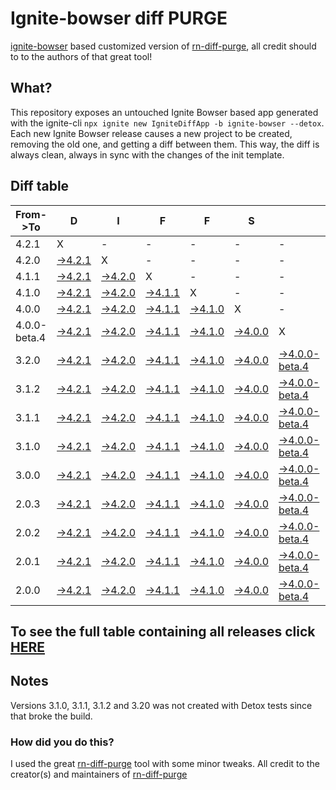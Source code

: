 # Ignite-bowser diff PURGE

[ignite-bowser](https://github.com/infinitered/ignite-bowser) based customized version of [rn-diff-purge](https://github.com/react-native-community/rn-diff-purge/), all credit should to to the authors of that great tool!

## What?

This repository exposes an untouched Ignite Bowser based app generated with the ignite-cli
`npx ignite new IgniteDiffApp -b ignite-bowser --detox`. Each new Ignite Bowser release causes a new project to be created, removing the old one, and getting a diff between them. This way, the diff is always clean, always in sync with the changes of the init template.

## Diff table

| From->To     | D                                                                                                  | I                                                                                                  | F                                                                                                  | F                                                                                                  | S                                                                                                  |                                                                                                           | =                                                                                           | =                                                                                           |                                                                                             | F                                                                                           | U                                                                                           | N                                                                                           |                                                                                             |                                                                                             |     |
| ------------ | -------------------------------------------------------------------------------------------------- | -------------------------------------------------------------------------------------------------- | -------------------------------------------------------------------------------------------------- | -------------------------------------------------------------------------------------------------- | -------------------------------------------------------------------------------------------------- | --------------------------------------------------------------------------------------------------------- | ------------------------------------------------------------------------------------------- | ------------------------------------------------------------------------------------------- | ------------------------------------------------------------------------------------------- | ------------------------------------------------------------------------------------------- | ------------------------------------------------------------------------------------------- | ------------------------------------------------------------------------------------------- | ------------------------------------------------------------------------------------------- | ------------------------------------------------------------------------------------------- | --- |
| 4.2.1        | X                                                                                                  | -                                                                                                  | -                                                                                                  | -                                                                                                  | -                                                                                                  | -                                                                                                         | -                                                                                           | -                                                                                           | -                                                                                           | -                                                                                           | -                                                                                           | -                                                                                           | -                                                                                           | -                                                                                           | -   |
| 4.2.0        | [->4.2.1](https://github.com/nirre7/ignite-diff-purge/compare/release/4.2.0..release/4.2.1)        | X                                                                                                  | -                                                                                                  | -                                                                                                  | -                                                                                                  | -                                                                                                         | -                                                                                           | -                                                                                           | -                                                                                           | -                                                                                           | -                                                                                           | -                                                                                           | -                                                                                           | -                                                                                           | -   |
| 4.1.1        | [->4.2.1](https://github.com/nirre7/ignite-diff-purge/compare/release/4.1.1..release/4.2.1)        | [->4.2.0](https://github.com/nirre7/ignite-diff-purge/compare/release/4.1.1..release/4.2.0)        | X                                                                                                  | -                                                                                                  | -                                                                                                  | -                                                                                                         | -                                                                                           | -                                                                                           | -                                                                                           | -                                                                                           | -                                                                                           | -                                                                                           | -                                                                                           | -                                                                                           | -   |
| 4.1.0        | [->4.2.1](https://github.com/nirre7/ignite-diff-purge/compare/release/4.1.0..release/4.2.1)        | [->4.2.0](https://github.com/nirre7/ignite-diff-purge/compare/release/4.1.0..release/4.2.0)        | [->4.1.1](https://github.com/nirre7/ignite-diff-purge/compare/release/4.1.0..release/4.1.1)        | X                                                                                                  | -                                                                                                  | -                                                                                                         | -                                                                                           | -                                                                                           | -                                                                                           | -                                                                                           | -                                                                                           | -                                                                                           | -                                                                                           | -                                                                                           | -   |
| 4.0.0        | [->4.2.1](https://github.com/nirre7/ignite-diff-purge/compare/release/4.0.0..release/4.2.1)        | [->4.2.0](https://github.com/nirre7/ignite-diff-purge/compare/release/4.0.0..release/4.2.0)        | [->4.1.1](https://github.com/nirre7/ignite-diff-purge/compare/release/4.0.0..release/4.1.1)        | [->4.1.0](https://github.com/nirre7/ignite-diff-purge/compare/release/4.0.0..release/4.1.0)        | X                                                                                                  | -                                                                                                         | -                                                                                           | -                                                                                           | -                                                                                           | -                                                                                           | -                                                                                           | -                                                                                           | -                                                                                           | -                                                                                           | -   |
| 4.0.0-beta.4 | [->4.2.1](https://github.com/nirre7/ignite-diff-purge/compare/release/4.0.0-beta.4..release/4.2.1) | [->4.2.0](https://github.com/nirre7/ignite-diff-purge/compare/release/4.0.0-beta.4..release/4.2.0) | [->4.1.1](https://github.com/nirre7/ignite-diff-purge/compare/release/4.0.0-beta.4..release/4.1.1) | [->4.1.0](https://github.com/nirre7/ignite-diff-purge/compare/release/4.0.0-beta.4..release/4.1.0) | [->4.0.0](https://github.com/nirre7/ignite-diff-purge/compare/release/4.0.0-beta.4..release/4.0.0) | X                                                                                                         | -                                                                                           | -                                                                                           | -                                                                                           | -                                                                                           | -                                                                                           | -                                                                                           | -                                                                                           | -                                                                                           | -   |
| 3.2.0        | [->4.2.1](https://github.com/nirre7/ignite-diff-purge/compare/release/3.2.0..release/4.2.1)        | [->4.2.0](https://github.com/nirre7/ignite-diff-purge/compare/release/3.2.0..release/4.2.0)        | [->4.1.1](https://github.com/nirre7/ignite-diff-purge/compare/release/3.2.0..release/4.1.1)        | [->4.1.0](https://github.com/nirre7/ignite-diff-purge/compare/release/3.2.0..release/4.1.0)        | [->4.0.0](https://github.com/nirre7/ignite-diff-purge/compare/release/3.2.0..release/4.0.0)        | [->4.0.0-beta.4](https://github.com/nirre7/ignite-diff-purge/compare/release/3.2.0..release/4.0.0-beta.4) | X                                                                                           | -                                                                                           | -                                                                                           | -                                                                                           | -                                                                                           | -                                                                                           | -                                                                                           | -                                                                                           | -   |
| 3.1.2        | [->4.2.1](https://github.com/nirre7/ignite-diff-purge/compare/release/3.1.2..release/4.2.1)        | [->4.2.0](https://github.com/nirre7/ignite-diff-purge/compare/release/3.1.2..release/4.2.0)        | [->4.1.1](https://github.com/nirre7/ignite-diff-purge/compare/release/3.1.2..release/4.1.1)        | [->4.1.0](https://github.com/nirre7/ignite-diff-purge/compare/release/3.1.2..release/4.1.0)        | [->4.0.0](https://github.com/nirre7/ignite-diff-purge/compare/release/3.1.2..release/4.0.0)        | [->4.0.0-beta.4](https://github.com/nirre7/ignite-diff-purge/compare/release/3.1.2..release/4.0.0-beta.4) | [->3.2.0](https://github.com/nirre7/ignite-diff-purge/compare/release/3.1.2..release/3.2.0) | X                                                                                           | -                                                                                           | -                                                                                           | -                                                                                           | -                                                                                           | -                                                                                           | -                                                                                           | -   |
| 3.1.1        | [->4.2.1](https://github.com/nirre7/ignite-diff-purge/compare/release/3.1.1..release/4.2.1)        | [->4.2.0](https://github.com/nirre7/ignite-diff-purge/compare/release/3.1.1..release/4.2.0)        | [->4.1.1](https://github.com/nirre7/ignite-diff-purge/compare/release/3.1.1..release/4.1.1)        | [->4.1.0](https://github.com/nirre7/ignite-diff-purge/compare/release/3.1.1..release/4.1.0)        | [->4.0.0](https://github.com/nirre7/ignite-diff-purge/compare/release/3.1.1..release/4.0.0)        | [->4.0.0-beta.4](https://github.com/nirre7/ignite-diff-purge/compare/release/3.1.1..release/4.0.0-beta.4) | [->3.2.0](https://github.com/nirre7/ignite-diff-purge/compare/release/3.1.1..release/3.2.0) | [->3.1.2](https://github.com/nirre7/ignite-diff-purge/compare/release/3.1.1..release/3.1.2) | X                                                                                           | -                                                                                           | -                                                                                           | -                                                                                           | -                                                                                           | -                                                                                           | -   |
| 3.1.0        | [->4.2.1](https://github.com/nirre7/ignite-diff-purge/compare/release/3.1.0..release/4.2.1)        | [->4.2.0](https://github.com/nirre7/ignite-diff-purge/compare/release/3.1.0..release/4.2.0)        | [->4.1.1](https://github.com/nirre7/ignite-diff-purge/compare/release/3.1.0..release/4.1.1)        | [->4.1.0](https://github.com/nirre7/ignite-diff-purge/compare/release/3.1.0..release/4.1.0)        | [->4.0.0](https://github.com/nirre7/ignite-diff-purge/compare/release/3.1.0..release/4.0.0)        | [->4.0.0-beta.4](https://github.com/nirre7/ignite-diff-purge/compare/release/3.1.0..release/4.0.0-beta.4) | [->3.2.0](https://github.com/nirre7/ignite-diff-purge/compare/release/3.1.0..release/3.2.0) | [->3.1.2](https://github.com/nirre7/ignite-diff-purge/compare/release/3.1.0..release/3.1.2) | [->3.1.1](https://github.com/nirre7/ignite-diff-purge/compare/release/3.1.0..release/3.1.1) | X                                                                                           | -                                                                                           | -                                                                                           | -                                                                                           | -                                                                                           | -   |
| 3.0.0        | [->4.2.1](https://github.com/nirre7/ignite-diff-purge/compare/release/3.0.0..release/4.2.1)        | [->4.2.0](https://github.com/nirre7/ignite-diff-purge/compare/release/3.0.0..release/4.2.0)        | [->4.1.1](https://github.com/nirre7/ignite-diff-purge/compare/release/3.0.0..release/4.1.1)        | [->4.1.0](https://github.com/nirre7/ignite-diff-purge/compare/release/3.0.0..release/4.1.0)        | [->4.0.0](https://github.com/nirre7/ignite-diff-purge/compare/release/3.0.0..release/4.0.0)        | [->4.0.0-beta.4](https://github.com/nirre7/ignite-diff-purge/compare/release/3.0.0..release/4.0.0-beta.4) | [->3.2.0](https://github.com/nirre7/ignite-diff-purge/compare/release/3.0.0..release/3.2.0) | [->3.1.2](https://github.com/nirre7/ignite-diff-purge/compare/release/3.0.0..release/3.1.2) | [->3.1.1](https://github.com/nirre7/ignite-diff-purge/compare/release/3.0.0..release/3.1.1) | [->3.1.0](https://github.com/nirre7/ignite-diff-purge/compare/release/3.0.0..release/3.1.0) | X                                                                                           | -                                                                                           | -                                                                                           | -                                                                                           | -   |
| 2.0.3        | [->4.2.1](https://github.com/nirre7/ignite-diff-purge/compare/release/2.0.3..release/4.2.1)        | [->4.2.0](https://github.com/nirre7/ignite-diff-purge/compare/release/2.0.3..release/4.2.0)        | [->4.1.1](https://github.com/nirre7/ignite-diff-purge/compare/release/2.0.3..release/4.1.1)        | [->4.1.0](https://github.com/nirre7/ignite-diff-purge/compare/release/2.0.3..release/4.1.0)        | [->4.0.0](https://github.com/nirre7/ignite-diff-purge/compare/release/2.0.3..release/4.0.0)        | [->4.0.0-beta.4](https://github.com/nirre7/ignite-diff-purge/compare/release/2.0.3..release/4.0.0-beta.4) | [->3.2.0](https://github.com/nirre7/ignite-diff-purge/compare/release/2.0.3..release/3.2.0) | [->3.1.2](https://github.com/nirre7/ignite-diff-purge/compare/release/2.0.3..release/3.1.2) | [->3.1.1](https://github.com/nirre7/ignite-diff-purge/compare/release/2.0.3..release/3.1.1) | [->3.1.0](https://github.com/nirre7/ignite-diff-purge/compare/release/2.0.3..release/3.1.0) | [->3.0.0](https://github.com/nirre7/ignite-diff-purge/compare/release/2.0.3..release/3.0.0) | X                                                                                           | -                                                                                           | -                                                                                           | -   |
| 2.0.2        | [->4.2.1](https://github.com/nirre7/ignite-diff-purge/compare/release/2.0.2..release/4.2.1)        | [->4.2.0](https://github.com/nirre7/ignite-diff-purge/compare/release/2.0.2..release/4.2.0)        | [->4.1.1](https://github.com/nirre7/ignite-diff-purge/compare/release/2.0.2..release/4.1.1)        | [->4.1.0](https://github.com/nirre7/ignite-diff-purge/compare/release/2.0.2..release/4.1.0)        | [->4.0.0](https://github.com/nirre7/ignite-diff-purge/compare/release/2.0.2..release/4.0.0)        | [->4.0.0-beta.4](https://github.com/nirre7/ignite-diff-purge/compare/release/2.0.2..release/4.0.0-beta.4) | [->3.2.0](https://github.com/nirre7/ignite-diff-purge/compare/release/2.0.2..release/3.2.0) | [->3.1.2](https://github.com/nirre7/ignite-diff-purge/compare/release/2.0.2..release/3.1.2) | [->3.1.1](https://github.com/nirre7/ignite-diff-purge/compare/release/2.0.2..release/3.1.1) | [->3.1.0](https://github.com/nirre7/ignite-diff-purge/compare/release/2.0.2..release/3.1.0) | [->3.0.0](https://github.com/nirre7/ignite-diff-purge/compare/release/2.0.2..release/3.0.0) | [->2.0.3](https://github.com/nirre7/ignite-diff-purge/compare/release/2.0.2..release/2.0.3) | X                                                                                           | -                                                                                           | -   |
| 2.0.1        | [->4.2.1](https://github.com/nirre7/ignite-diff-purge/compare/release/2.0.1..release/4.2.1)        | [->4.2.0](https://github.com/nirre7/ignite-diff-purge/compare/release/2.0.1..release/4.2.0)        | [->4.1.1](https://github.com/nirre7/ignite-diff-purge/compare/release/2.0.1..release/4.1.1)        | [->4.1.0](https://github.com/nirre7/ignite-diff-purge/compare/release/2.0.1..release/4.1.0)        | [->4.0.0](https://github.com/nirre7/ignite-diff-purge/compare/release/2.0.1..release/4.0.0)        | [->4.0.0-beta.4](https://github.com/nirre7/ignite-diff-purge/compare/release/2.0.1..release/4.0.0-beta.4) | [->3.2.0](https://github.com/nirre7/ignite-diff-purge/compare/release/2.0.1..release/3.2.0) | [->3.1.2](https://github.com/nirre7/ignite-diff-purge/compare/release/2.0.1..release/3.1.2) | [->3.1.1](https://github.com/nirre7/ignite-diff-purge/compare/release/2.0.1..release/3.1.1) | [->3.1.0](https://github.com/nirre7/ignite-diff-purge/compare/release/2.0.1..release/3.1.0) | [->3.0.0](https://github.com/nirre7/ignite-diff-purge/compare/release/2.0.1..release/3.0.0) | [->2.0.3](https://github.com/nirre7/ignite-diff-purge/compare/release/2.0.1..release/2.0.3) | [->2.0.2](https://github.com/nirre7/ignite-diff-purge/compare/release/2.0.1..release/2.0.2) | X                                                                                           | -   |
| 2.0.0        | [->4.2.1](https://github.com/nirre7/ignite-diff-purge/compare/release/2.0.0..release/4.2.1)        | [->4.2.0](https://github.com/nirre7/ignite-diff-purge/compare/release/2.0.0..release/4.2.0)        | [->4.1.1](https://github.com/nirre7/ignite-diff-purge/compare/release/2.0.0..release/4.1.1)        | [->4.1.0](https://github.com/nirre7/ignite-diff-purge/compare/release/2.0.0..release/4.1.0)        | [->4.0.0](https://github.com/nirre7/ignite-diff-purge/compare/release/2.0.0..release/4.0.0)        | [->4.0.0-beta.4](https://github.com/nirre7/ignite-diff-purge/compare/release/2.0.0..release/4.0.0-beta.4) | [->3.2.0](https://github.com/nirre7/ignite-diff-purge/compare/release/2.0.0..release/3.2.0) | [->3.1.2](https://github.com/nirre7/ignite-diff-purge/compare/release/2.0.0..release/3.1.2) | [->3.1.1](https://github.com/nirre7/ignite-diff-purge/compare/release/2.0.0..release/3.1.1) | [->3.1.0](https://github.com/nirre7/ignite-diff-purge/compare/release/2.0.0..release/3.1.0) | [->3.0.0](https://github.com/nirre7/ignite-diff-purge/compare/release/2.0.0..release/3.0.0) | [->2.0.3](https://github.com/nirre7/ignite-diff-purge/compare/release/2.0.0..release/2.0.3) | [->2.0.2](https://github.com/nirre7/ignite-diff-purge/compare/release/2.0.0..release/2.0.2) | [->2.0.1](https://github.com/nirre7/ignite-diff-purge/compare/release/2.0.0..release/2.0.1) | X   |

## To see the full table containing all releases click [HERE](https://nirre7.github.io/ignite-diff-purge/)

## Notes

Versions 3.1.0, 3.1.1, 3.1.2 and 3.20 was not created with Detox tests since that broke the build.

### How did you do this?

I used the great [rn-diff-purge](https://github.com/react-native-community/rn-diff-purge/) tool with some minor tweaks. 
All credit to the creator(s) and maintainers of [rn-diff-purge](https://github.com/react-native-community/rn-diff-purge/)

